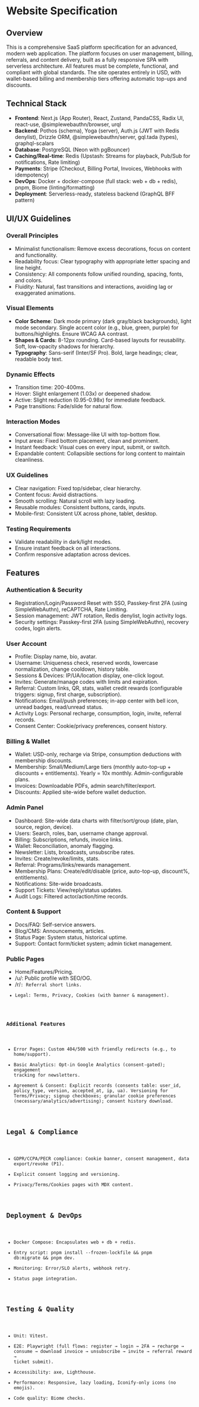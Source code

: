# Website Specification

## Overview
This is a comprehensive SaaS platform specification for an advanced, modern web application. The platform focuses on user management, billing, referrals, and content delivery, built as a fully responsive SPA with serverless architecture. All features must be complete, functional, and compliant with global standards. The site operates entirely in USD, with wallet-based billing and membership tiers offering automatic top-ups and discounts.

## Technical Stack
- **Frontend**: Next.js (App Router), React, Zustand, PandaCSS, Radix UI, react-use, @simplewebauthn/browser, urql
- **Backend**: Pothos (schema), Yoga (server), Auth.js (JWT with Redis denylist), Drizzle ORM, @simplewebauthn/server, gql.tada (types), graphql-scalars
- **Database**: PostgreSQL (Neon with pgBouncer)
- **Caching/Real-time**: Redis (Upstash: Streams for playback, Pub/Sub for notifications, Rate limiting)
- **Payments**: Stripe (Checkout, Billing Portal, Invoices, Webhooks with idempotency)
- **DevOps**: Docker + docker-compose (full stack: web + db + redis), pnpm, Biome (linting/formatting)
- **Deployment**: Serverless-ready, stateless backend (GraphQL BFF pattern)

## UI/UX Guidelines
### Overall Principles
- Minimalist functionalism: Remove excess decorations, focus on content and functionality.
- Readability focus: Clear typography with appropriate letter spacing and line height.
- Consistency: All components follow unified rounding, spacing, fonts, and colors.
- Fluidity: Natural, fast transitions and interactions, avoiding lag or exaggerated animations.

### Visual Elements
- **Color Scheme**: Dark mode primary (dark gray/black backgrounds), light mode secondary. Single accent color (e.g., blue, green, purple) for buttons/highlights. Ensure WCAG AA contrast.
- **Shapes & Cards**: 8-12px rounding. Card-based layouts for reusability. Soft, low-opacity shadows for hierarchy.
- **Typography**: Sans-serif (Inter/SF Pro). Bold, large headings; clear, readable body text.

### Dynamic Effects
- Transition time: 200-400ms.
- Hover: Slight enlargement (1.03x) or deepened shadow.
- Active: Slight reduction (0.95-0.98x) for immediate feedback.
- Page transitions: Fade/slide for natural flow.

### Interaction Modes
- Conversational flow: Message-like UI with top-bottom flow.
- Input areas: Fixed bottom placement, clean and prominent.
- Instant feedback: Visual cues on every input, submit, or switch.
- Expandable content: Collapsible sections for long content to maintain cleanliness.

### UX Guidelines
- Clear navigation: Fixed top/sidebar, clear hierarchy.
- Content focus: Avoid distractions.
- Smooth scrolling: Natural scroll with lazy loading.
- Reusable modules: Consistent buttons, cards, inputs.
- Mobile-first: Consistent UX across phone, tablet, desktop.

### Testing Requirements
- Validate readability in dark/light modes.
- Ensure instant feedback on all interactions.
- Confirm responsive adaptation across devices.

## Features
### Authentication & Security
- Registration/Login/Password Reset with SSO, Passkey-first 2FA (using SimpleWebAuthn), reCAPTCHA, Rate Limiting.
- Session management: JWT rotation, Redis denylist, login activity logs.
- Security settings: Passkey-first 2FA (using SimpleWebAuthn), recovery codes, login alerts.

### User Account
- Profile: Display name, bio, avatar.
- Username: Uniqueness check, reserved words, lowercase normalization, change cooldown, history table.
- Sessions & Devices: IP/UA/location display, one-click logout.
- Invites: Generate/manage codes with limits and expiration.
- Referral: Custom links, QR, stats, wallet credit rewards (configurable triggers: signup, first charge, subscription).
- Notifications: Email/push preferences; in-app center with bell icon, unread badges, read/unread status.
- Activity Logs: Personal recharge, consumption, login, invite, referral records.
- Consent Center: Cookie/privacy preferences, consent history.

### Billing & Wallet
- Wallet: USD-only, recharge via Stripe, consumption deductions with membership discounts.
- Membership: Small/Medium/Large tiers (monthly auto-top-up + discounts + entitlements). Yearly = 10x monthly. Admin-configurable plans.
- Invoices: Downloadable PDFs, admin search/filter/export.
- Discounts: Applied site-wide before wallet deduction.

### Admin Panel
- Dashboard: Site-wide data charts with filter/sort/group (date, plan, source, region, device).
- Users: Search, roles, ban, username change approval.
- Billing: Subscriptions, refunds, invoice links.
- Wallet: Reconciliation, anomaly flagging.
- Newsletter: Lists, broadcasts, unsubscribe rates.
- Invites: Create/revoke/limits, stats.
- Referral: Programs/links/rewards management.
- Membership Plans: Create/edit/disable (price, auto-top-up, discount%, entitlements).
- Notifications: Site-wide broadcasts.
- Support Tickets: View/reply/status updates.
- Audit Logs: Filtered actor/action/time records.

### Content & Support
- Docs/FAQ: Self-service answers.
- Blog/CMS: Announcements, articles.
- Status Page: System status, historical uptime.
- Support: Contact form/ticket system; admin ticket management.

### Public Pages
- Home/Features/Pricing.
- /u/<username>: Public profile with SEO/OG.
- /r/<code>: Referral short links.
- Legal: Terms, Privacy, Cookies (with banner & management).

### Additional Features
- Error Pages: Custom 404/500 with friendly redirects (e.g., to home/support).
- Basic Analytics: Opt-in Google Analytics (consent-gated); engagement tracking for newsletters.
- Agreement & Consent: Explicit records (consents table: user_id, policy_type, version, accepted_at, ip, ua). Versioning for Terms/Privacy; signup checkboxes; granular cookie preferences (necessary/analytics/advertising); consent history download.

## Legal & Compliance
- GDPR/CCPA/PECR compliance: Cookie banner, consent management, data export/revoke (P1).
- Explicit consent logging and versioning.
- Privacy/Terms/Cookies pages with MDX content.

## Deployment & DevOps
- Docker Compose: Encapsulates web + db + redis.
- Entry script: pnpm install --frozen-lockfile && pnpm db:migrate && pnpm dev.
- Monitoring: Error/SLO alerts, webhook retry.
- Status page integration.

## Testing & Quality
- Unit: Vitest.
- E2E: Playwright (full flows: register → login → 2FA → recharge → consume → download invoice → unsubscribe → invite → referral reward → ticket submit).
- Accessibility: axe, Lighthouse.
- Performance: Responsive, lazy loading, Iconify-only icons (no emojis).
- Code quality: Biome checks.